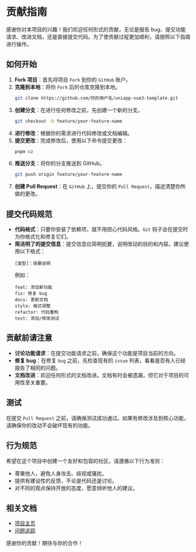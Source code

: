 # 贡献指南

感谢你对本项目的兴趣！我们欢迎任何形式的贡献，无论是报告 bug、提交功能请求、改进文档，还是直接提交代码。为了使贡献过程更加顺利，请按照以下指南进行操作。

## 如何开始

1. **Fork 项目**：首先将项目 `Fork` 到你的 `GitHub` 账户。
2. **克隆到本地**：将你 `Fork` 后的仓库克隆到本地。
   ```bash
   git clone https://github.com/你的用户名/uniapp-vue3-template.git
   ```
3. **创建分支**：在进行任何修改之前，先创建一个新的分支。
   ```bash
   git checkout -b feature/your-feature-name
   ```
4. **进行修改**：根据你的需求进行代码修改或文档编辑。
5. **提交更改**：完成修改后，使用以下命令提交更改：
   ```bash
   pnpm cz
   ```
6. **推送分支**：将你的分支推送到 GitHub。
   ```bash
   git push origin feature/your-feature-name
   ```
7. **创建 Pull Request**：在 `GitHub` 上，提交你的 `Pull Request`，描述清楚你所做的更改。

## 提交代码规范

- **代码格式**：只要你安装了依赖项，就不用担心代码风格。`Git` 钩子会在提交时为你格式化和修复它们。
- **简洁明了的提交信息**：提交信息应简明扼要，说明改动的目的和内容。建议使用以下格式：
  ```
  [类型]：简要说明
  ```
  例如：
  ```
  feat: 添加新功能
  fix: 修复 bug
  docs: 更新文档
  style: 格式调整
  refactor: 代码重构
  test: 添加/修改测试
  ```

## 贡献前请注意

- **讨论功能请求**：在提交功能请求之前，确保这个功能是项目当前的方向。
- **修复 bug**：在修复 `bug` 之前，先检查现有的 `issue` 列表，看看是否有人已经报告了相同的问题。
- **文档改进**：欢迎任何形式的文档改进。文档有时会被遗漏，但它对于项目的可用性至关重要。

## 测试

在提交 `Pull Request` 之前，请确保测试成功通过。如果有修改涉及到核心功能，请确保你的改动不会破坏现有的功能。

## 行为规范

希望在这个项目中创建一个友好和包容的社区。请遵循以下行为准则：

- 尊重他人，避免人身攻击、歧视或骚扰。
- 提供有建设性的反馈，不论是代码还是讨论。
- 对不同的观点保持开放的态度，愿意倾听他人的建议。

## 相关文档

- [项目主页](https://github.com/oyjt/uniapp-vue3-template)
- [问题追踪](https://github.com/oyjt/uniapp-vue3-template/issues)

感谢你的贡献！期待与你的合作！
